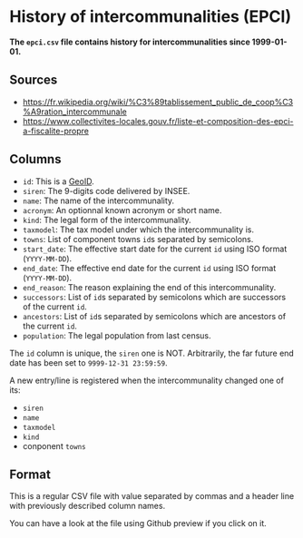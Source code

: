 # History of intercommunalities (EPCI)

**The `epci.csv` file contains history for intercommunalities since 1999-01-01.**

## Sources

* https://fr.wikipedia.org/wiki/%C3%89tablissement_public_de_coop%C3%A9ration_intercommunale
* https://www.collectivites-locales.gouv.fr/liste-et-composition-des-epci-a-fiscalite-propre


## Columns

* `id`: This is a [GeoID](https://github.com/etalab/geoids).
* `siren`: The 9-digits code delivered by INSEE.
* `name`: The name of the intercommunality.
* `acronym`: An optionnal known acronym or short name.
* `kind`: The legal form of the intercommunality.
* `taxmodel`: The tax model under which the intercommunality is.
* `towns`: List of component towns `id`s separated by semicolons.
* `start_date`: The effective start date for the current `id` using ISO format (`YYYY-MM-DD`).
* `end_date`: The effective end date for the current `id` using ISO format (`YYYY-MM-DD`).
* `end_reason`: The reason explaining the end of this intercommunality.
* `successors`: List of `id`s separated by semicolons which are successors of the current `id`.
* `ancestors`: List of `id`s separated by semicolons which are ancestors of the current `id`.
* `population`: The legal population from last census.

The `id` column is unique, the `siren` one is NOT.
Arbitrarily, the far future end date has been set to `9999-12-31 23:59:59`.

A new entry/line is registered when the intercommunality changed one of its:
- `siren`
- `name`
- `taxmodel`
- `kind`
- conponent `towns`


## Format

This is a regular CSV file with value separated by commas and a header line with previously described column names.

You can have a look at the file using Github preview if you click on it.
